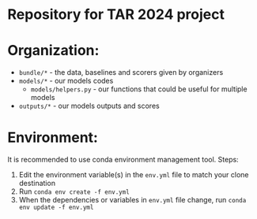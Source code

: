 # Repository for TAR 2024 project

# Organization:
* `bundle/*` - the data, baselines and scorers given by organizers
* `models/*` - our models codes
    * `models/helpers.py` - our functions that could be useful for multiple models
* `outputs/*` - our models outputs and scores

# Environment:
It is recommended to use conda environment management tool.
Steps:
 1. Edit the environment variable(s) in the `env.yml` file to match your clone destination
 2. Run `conda env create -f env.yml`
 3. When the dependencies or variables in `env.yml` file change, run `conda env update -f env.yml`